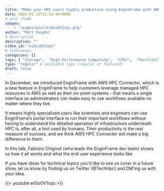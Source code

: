 ```yaml
---
title: "Make your HPC users highly productive using EnginFrame with AWS HPC Connector"
date: 2022-01-11T15:53:44+0000
# post thumb
images:
    - "images/post/ei0ioOV1nps.png"
author: "Matt Vaughn"
# description
description: ""
video_id: "ei0ioOV1nps"
# Taxonomies
categories: []
tags: [ "Storage",  "High Performance Computing",  "CPUs",  "ParallelCluster",  "portal",  "Schedulers",  "productivity",  "GPUs",  "EnginFrame",  "HPC",  "DCV",  "Lustre",  "vizualization",  "EC2",  "Covid-19",  "virtualization",  "techshorts", ]
type: "regular" # available type (regular or featured)
draft: false
---
```


In December, we introduced  EnginFrame with AWS HPC Connector, which is a new feature in EnginFrame to help customers leverage managed HPC resources in AWS as well as their on-prem systems - that means a single interface so administrators can make easy to use workflows available no matter where they live.

It means highly specialized users like scientists and engineers can use EnginFrame’s portal interface to run their important workflows without having to understand the detailed operation of infrastructure underneath. HPC is, after all, a tool used by humans. Their productivity is the real measure of success, and we think AWS HPC Connector will make a big difference to them.

In this talk, Fabrizio Chignoli (who leads the  EnginFrame dev team) shows us how it all works and what the end user experience looks like.

If you have ideas for technical topics you'd like to see us cover in a future show, let us know by finding us on Twitter (@TechHpc) and DM'ing us with your idea.

{{< youtube ei0ioOV1nps >}}